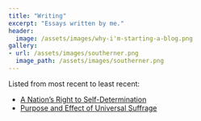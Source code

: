 ```yaml
---
title: "Writing"
excerpt: "Essays written by me."
header:
  image: /assets/images/why-i'm-starting-a-blog.png
gallery:
- url: /assets/images/southerner.png
  image_path: /assets/images/southerner.png
---
```

<p> </p>
Listed from most recent to least recent:
<ul>
    <li> <a href="https://docs.google.com/document/d/1zOUrK9_8dZTpN6j5lG-nOwsCNTrNrbCabsJU4Zx4hLM/edit?usp=sharing">A Nation’s Right to Self-Determination</a></li>
    <li> <a href="https://docs.google.com/document/d/1RTRodiN5tYx5PJLG5IRWvEzFQsL9ypCAoezq3mTM7_U/edit?usp=sharing">Purpose and Effect of Universal Suffrage</a> </li>
</ul>